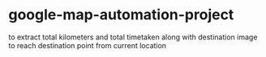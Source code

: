# google-map-automation-project
to extract total kilometers and total timetaken along with destination image 
to reach destination point from current location 
